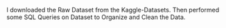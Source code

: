 I downloaded the Raw Dataset from the Kaggle-Datasets.
Then performed some SQL Queries on Dataset to Organize and Clean the Data.
